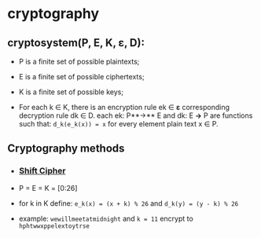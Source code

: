 # cryptography

## cryptosystem(P, E, K, **ε**, D):

   * P is a finite set of possible plaintexts;

   * E is a finite set of possible ciphertexts;

   * K is a finite set of possible keys;

   * For each k ∈ K, there is an encryption rule  ek ∈  **ε** corresponding decryption rule  dk ∈  D. each ek: P**→** E and dk: E **→** P are functions such that: `d_k(e_k(x)) = x` for every element plain text x ∈ P.
  
 
 ## Cryptography methods
 
 * ### [Shift Cipher](https://github.com/amirrezarajabi/cryptography/blob/main/SHIFT_CIPHER.py)
 
  * P = E = K = [0:26]
 
  * for k in K define: `e_k(x) = (x + k) % 26` and `d_k(y) = (y - k) % 26`
 
  * example: `wewillmeetatmidnight` and `k = 11` encrypt to `hphtwwxppelextoytrse`
 
